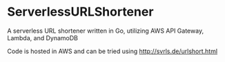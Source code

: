 # ServerlessURLShortener
A serverless URL shortener written in Go, utilizing AWS API Gateway, Lambda, and DynamoDB

Code is hosted in AWS and can be tried using http://svrls.de/urlshort.html
